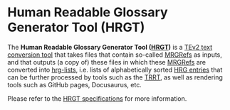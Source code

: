 # Human Readable Glossary Generator Tool (HRGT)

The **Human Readable Glossary Generator Tool ([HRGT](https://tno-terminology-design.github.io/tev2-specifications/docs/specs/tools/hrgt))** is a [TEv2 text conversion tool](https://tno-terminology-design.github.io/tev2-specifications/docs/terms/tev2-text-conversion-tool) that takes files that contain so-called [MRGRefs](https://tno-terminology-design.github.io/tev2-specifications/docs/specs/syntax/mrg-refs) as inputs, and that outputs (a copy of) these files in which these [MRGRefs](https://tno-terminology-design.github.io/tev2-specifications/docs/specs/syntax/mrg-refs) are converted into [hrg-lists](https://tno-terminology-design.github.io/tev2-specifications/docs/terms/hrg-list), i.e. lists of alphabetically sorted [HRG entries](https://tno-terminology-design.github.io/tev2-specifications/docs/terms/hrg-entry) that can be further processed by tools such as the [TRRT](https://tno-terminology-design.github.io/tev2-specifications/docs/specs/tools/trrt), as well as rendering tools such as GitHub pages, Docusaurus, etc.

Please refer to the [HRGT specifications](https://tno-terminology-design.github.io/tev2-specifications/docs/specs/tools/mrg-import) for more information.